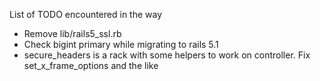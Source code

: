 List of TODO encountered in the way

* Remove lib/rails5_ssl.rb
* Check bigint primary while migrating to rails 5.1
* secure_headers is a rack with some helpers to work on controller. Fix set_x_frame_options and the like

